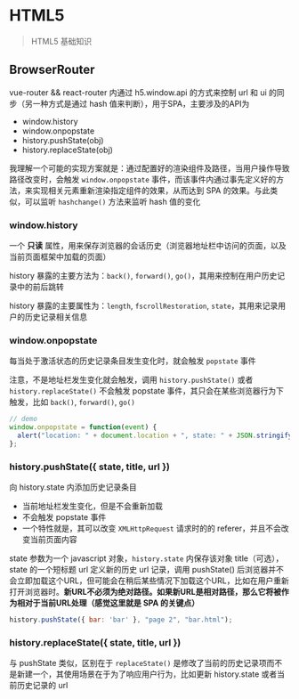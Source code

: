# HTML5

> HTML5 基础知识

## BrowserRouter

vue-router && react-router 内通过 h5.window.api 的方式来控制 url 和 ui 的同步（另一种方式是通过 hash 值来判断），用于SPA，主要涉及的API为

- window.history
- window.onpopstate
- history.pushState(obj)
- history.replaceState(obj)

我理解一个可能的实现方案就是：通过配置好的渲染组件及路径，当用户操作导致路径改变时，会触发 `window.onpopstate` 事件，而该事件内通过事先定义好的方法，来实现相关元素重新渲染指定组件的效果，从而达到 SPA 的效果。与此类似，可以监听 `hashchange()` 方法来监听 hash 值的变化

### window.history

一个 **只读** 属性，用来保存浏览器的会话历史（浏览器地址栏中访问的页面，以及当前页面框架中加载的页面）

history 暴露的主要方法为：`back()`, `forward()`, `go()`，其用来控制在用户历史记录中的前后跳转

history 暴露的主要属性为：`length`, `fscrollRestoration`, `state`，其用来记录用户的历史记录相关信息

### window.onpopstate

每当处于激活状态的历史记录条目发生变化时，就会触发 `popstate` 事件

注意，不是地址栏发生变化就会触发，调用 `history.pushState()` 或者 `history.replaceState()` 不会触发 popstate 事件，其只会在某些浏览器行为下触发，比如 `back()`, `forward()`, `go()`

```javascript
// demo
window.onpopstate = function(event) {
  alert("location: " + document.location + ", state: " + JSON.stringify(event.state));
};
```

### history.pushState({ state, title, url })

向 history.state 内添加历史记录条目

- 当前地址栏发生变化，但是不会重新加载
- 不会触发 popstate 事件
- 一个特性就是，其可以改变 `XMLHttpRequest` 请求时的的 referer，并且不会改变当前页面内容

state 参数为一个 javascript 对象，`history.state` 内保存该对象
title（可选），state 的一个短标题
url 定义新的历史 url 记录，调用 pushState() 后浏览器并不会立即加载这个URL，但可能会在稍后某些情况下加载这个URL，比如在用户重新打开浏览器时。**新URL不必须为绝对路径。如果新URL是相对路径，那么它将被作为相对于当前URL处理（感觉这里就是 SPA 的关键点）**

```javascript
history.pushState({ bar: 'bar' }, "page 2", "bar.html");
```

### history.replaceState({ state, title, url })

与 pushState 类似，区别在于 `replaceState()`  是修改了当前的历史记录项而不是新建一个，其使用场景在于为了响应用户行为，比如更新 history.state 或者当前历史记录的 url